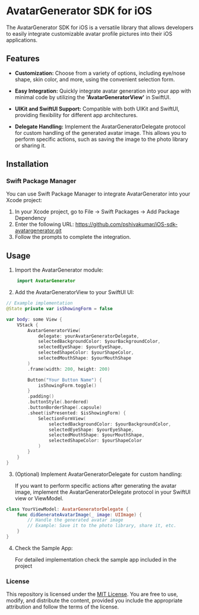 # AvatarGenerator SDK for iOS

The AvatarGenerator SDK for iOS is a versatile library that allows developers to easily integrate customizable avatar profile pictures into their iOS applications.

## Features

- **Customization:** Choose from a variety of options, including eye/nose shape, skin color, and more, using the convenient selection form.

- **Easy Integration:** Quickly integrate avatar generation into your app with minimal code by utilizing the **'AvatarGeneratorView'** in SwiftUI.

- **UIKit and SwiftUI Support:** Compatible with both UIKit and SwiftUI, providing flexibility for different app architectures.

- **Delegate Handling:** Implement the AvatarGeneratorDelegate protocol for custom handling of the generated avatar image. This allows you to perform specific actions, such as saving the image to the photo library or sharing it.

## Installation

### Swift Package Manager

You can use Swift Package Manager to integrate AvatarGenerator into your Xcode project:

1. In your Xcode project, go to File -> Swift Packages -> Add Package Dependency
2. Enter the following URL: https://github.com/pshivakumar/iOS-sdk-avatargenerator.git
3. Follow the prompts to complete the integration.

## Usage

1. Import the AvatarGenerator module:

```swift
    import AvatarGenerator
```
2. Add the AvatarGeneratorView to your SwiftUI UI:

```swift
// Example implementation
@State private var isShowingForm = false

var body: some View {
    VStack {
        AvatarGeneratorView(
            delegate: yourAvatarGeneratorDelegate,
            selectedBackgroundColor: $yourBackgroundColor,
            selectedEyeShape: $yourEyeShape,
            selectedShapeColor: $yourShapeColor,
            selectedMouthShape: $yourMouthShape
        )
        .frame(width: 200, height: 200)

        Button("Your Button Name") {
            isShowingForm.toggle()
        }
        .padding()
        .buttonStyle(.bordered)
        .buttonBorderShape(.capsule)
        .sheet(isPresented: $isShowingForm) {
            SelectionFormView(
                selectedBackgroundColor: $yourBackgroundColor,
                selectedEyeShape: $yourEyeShape,
                selectedMouthShape: $yourMouthShape,
                selectedShapeColor: $yourShapeColor
            )
        }
    }
}

```
3. (Optional) Implement AvatarGeneratorDelegate for custom handling:

    If you want to perform specific actions after generating the avatar image, implement the AvatarGeneratorDelegate protocol in your SwiftUI view or ViewModel.
```swift
class YourViewModel: AvatarGeneratorDelegate {
    func didGenerateAvatarImage(_ image: UIImage) {
        // Handle the generated avatar image
        // Example: Save it to the photo library, share it, etc.
    }
}
```
4. Check the Sample App:

    For detailed implementation check the sample app included in the project

### License
This repository is licensed under the [MIT License](LICENSE). You are free to use, modify, and distribute the content, provided you include the appropriate attribution and follow the terms of the license.